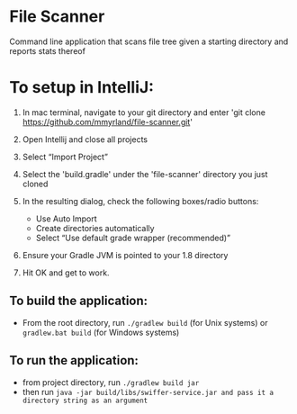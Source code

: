 File Scanner
=============

Command line application that scans file tree given a starting directory and reports stats thereof

# To setup in IntelliJ:
1. In mac terminal, navigate to your git directory and enter 'git clone https://github.com/mmyrland/file-scanner.git'

2. Open Intellij and close all projects

3. Select “Import Project”

4. Select the 'build.gradle' under the 'file-scanner' directory you just cloned

5. In the resulting dialog, check the following boxes/radio buttons:
     * Use Auto Import
     * Create directories automatically
     * Select “Use default grade wrapper (recommended)”

6. Ensure your Gradle JVM is pointed to your 1.8 directory

7. Hit OK and get to work.

## To build the application:
* From the root directory, run `./gradlew build` (for Unix systems) or `gradlew.bat build` (for Windows systems)


## To run the application:
* from project directory, run `./gradlew build jar`
* then run `java -jar build/libs/swiffer-service.jar and pass it a directory string as an argument`